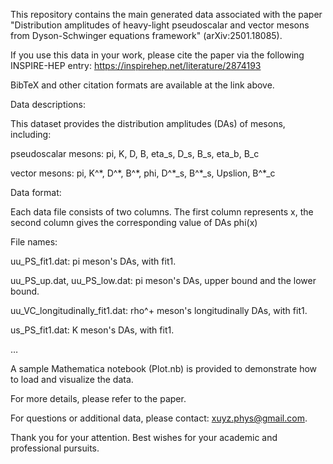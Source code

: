 This repository contains the main generated data associated with the paper "Distribution amplitudes of heavy-light pseudoscalar and vector mesons from Dyson-Schwinger equations framework" (arXiv:2501.18085).

If you use this data in your work, please cite the paper via the following INSPIRE-HEP entry: https://inspirehep.net/literature/2874193

BibTeX and other citation formats are available at the link above.

Data descriptions:

This dataset provides the distribution amplitudes (DAs) of mesons, including: 

pseudoscalar mesons: pi, K, D, B, eta_s, D_s, B_s, eta_b, B_c 

vector mesons: pi, K^\*, D^\*, B^\*, phi, D^\*_s, B^\*_s, Upslion, B^\*_c 

Data format:

Each data file consists of two columns. The first column represents x, the second column gives the corresponding value of DAs phi(x)

File names:

uu_PS_fit1.dat: pi meson's DAs, with fit1.

uu_PS_up.dat, uu_PS_low.dat: pi meson's DAs, upper bound and the lower bound.

uu_VC_longitudinally_fit1.dat: rho^+ meson's longitudinally DAs, with fit1. 

us_PS_fit1.dat: K meson's DAs, with fit1.

…

A sample Mathematica notebook (Plot.nb) is provided to demonstrate how to load and visualize the data.

For more details, please refer to the paper.

For questions or additional data, please contact: xuyz.phys@gmail.com.

Thank you for your attention. Best wishes for your academic and professional pursuits.
